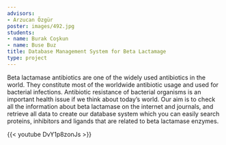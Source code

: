 ```yaml
---
advisors:
- Arzucan Özgür
poster: images/492.jpg
students:
- name: Burak Coşkun
- name: Buse Buz
title: Database Management System for Beta Lactamage
type: project
---
```


Beta lactamase antibiotics are one of the widely used antibiotics in the world. They constitute most of the worldwide antibiotic usage and used for bacterial infections. Antibiotic resistance of bacterial organisms is an important health issue if we think about today’s world. Our aim is to check all the information about beta lactamase on the internet and journals, and retrieve all data to create our database system which you can easily search proteins, inhibitors and ligands that are related to beta lactamase enzymes.


{{< youtube DvY1p8zonJs >}}